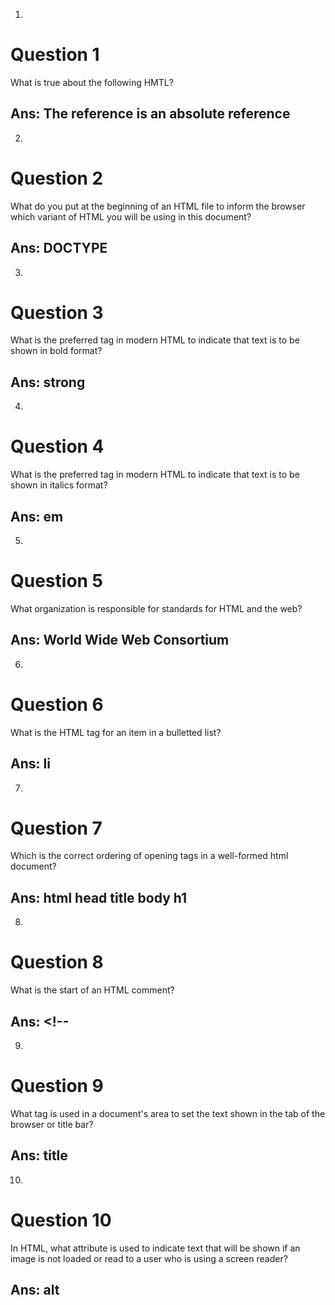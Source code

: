 1.
# Question 1
What is true about the following HMTL?
## Ans: The reference is an absolute reference

2.
# Question 2
What do you put at the beginning of an HTML file to inform the browser which variant of HTML you will be using in this document?
## Ans: DOCTYPE

3.
# Question 3
What is the preferred tag in modern HTML to indicate that text is to be shown in bold format?
## Ans: strong

4.
# Question 4
What is the preferred tag in modern HTML to indicate that text is to be shown in italics format?
## Ans: em

5.
# Question 5
What organization is responsible for standards for HTML and the web?
## Ans: World Wide Web Consortium

6.
# Question 6
What is the HTML tag for an item in a bulletted list?
## Ans: li

7.
# Question 7
Which is the correct ordering of opening tags in a well-formed html document?
## Ans: html head title body h1

8.
# Question 8
What is the start of an HTML comment?
## Ans: <!--

9.
# Question 9
What tag is used in a document's <head> area to set the text shown in the tab of the browser or title bar?
## Ans: title

10.
# Question 10
In HTML, what attribute is used to indicate text that will be shown if an image is not loaded or read to a user who is using a screen reader?
## Ans: alt

